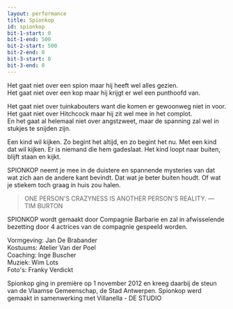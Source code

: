 ```yaml
---
layout: performance
title: Spionkop
id: spionkop
bit-1-start: 0
bit-1-end: 500
bit-2-start: 500
bit-2-end: 0
bit-3-start: 0
bit-3-end: 0
---
```

<style>
  #main {
    background: #fdfcfa url({{ site.baseurl }}/img/spionkop-background.jpg);
  }

  #content {
    color: #3e3331;
  }

  #background-bit-1 {
    width: 100%;
    height: 477px;
    position: absolute;
    background: url({{ site.baseurl }}/img/spionkop-bit-1.png) no-repeat top left;
  }

  #background-bit-2 {
    width: 100%;
    height: 589px;
    position: absolute;
    background: url({{ site.baseurl }}/img/spionkop-bit-2.png) no-repeat top right;
  }

 /* #background-bit-3 {
    width: 100%;
    height: 667px;
    position: absolute;
    top: 100px;
    background: url({{ site.baseurl }}/img/undertwasser-wasserwasser-bit-3.png) no-repeat top right;
  }*/
</style>

Het gaat niet over een spion maar hij heeft wel alles gezien.<br>
Het gaat niet over een kop maar hij krijgt er wel een punthoofd van.

Het gaat niet over tuinkabouters want die komen er gewoonweg niet in voor.<br>
Het gaat niet over Hitchcock maar hij zit wel mee in het complot.<br>
En het gaat al helemaal niet over angstzweet, maar de spanning zal wel in stukjes te snijden zijn.

Een kind wil kijken. Zo begint het altijd, en zo begint het nu. Met een kind dat wil kijken. Er is niemand die hem gadeslaat. Het kind loopt naar buiten, blijft staan en kijkt.

SPIONKOP neemt je mee in de duistere en spannende mysteries van dat wat zich aan de andere kant bevindt. Dat wat je beter buiten houdt. Of wat je stiekem toch graag in huis zou halen.

> ONE PERSON'S CRAZYNESS IS ANOTHER PERSON'S REALITY. — TIM BURTON

SPIONKOP wordt gemaakt door Compagnie Barbarie en zal in afwisselende bezetting door 4 actrices van de compagnie gespeeld worden.

Vormgeving: Jan De Brabander<br>
Kostuums: Atelier Van der Poel<br>
Coaching: Inge Buscher<br>
Muziek: Wim Lots<br>
Foto's: Franky Verdickt

Spionkop ging in première op 1 november 2012 en kreeg daarbij de steun van de Vlaamse Gemeenschap, de Stad Antwerpen. Spionkop werd gemaakt in samenwerking met Villanella - DE STUDIO
